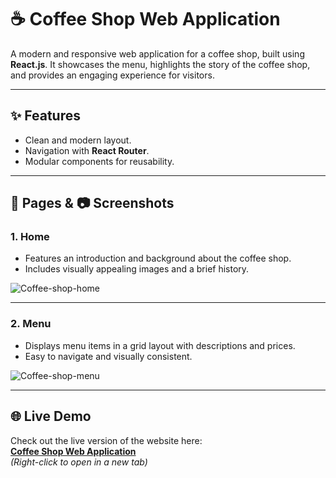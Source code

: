 # ☕ Coffee Shop Web Application

A modern and responsive web application for a coffee shop, built using **React.js**. It showcases the menu, highlights the story of the coffee shop, and provides an engaging experience for visitors.

---

## ✨ Features
- Clean and modern layout.
- Navigation with **React Router**.
- Modular components for reusability.

---

## 📄 Pages & 📷 Screenshots

### 1. **Home**
- Features an introduction and background about the coffee shop.
- Includes visually appealing images and a brief history.

![Coffee-shop-home](https://github.com/user-attachments/assets/46c0c1f1-27f1-42e4-b8f9-7b4eeb57c1a3)

---

### 2. **Menu**
- Displays menu items in a grid layout with descriptions and prices.
- Easy to navigate and visually consistent.

![Coffee-shop-menu](https://github.com/user-attachments/assets/b6d76bc1-20d7-499a-a67d-f339f0ea4622)

---

## 🌐 Live Demo
Check out the live version of the website here:  
[**Coffee Shop Web Application**](https://coffee-shop-ivory-seven.vercel.app/)  
_(Right-click to open in a new tab)_

